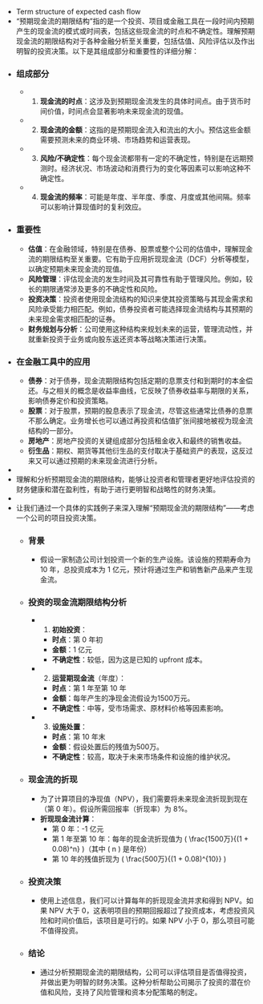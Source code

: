 - Term structure of expected cash flow
- “预期现金流的期限结构”指的是一个投资、项目或金融工具在一段时间内预期产生的现金流的模式或时间表，包括这些现金流的时点和不确定性。理解预期现金流的期限结构对于各种金融分析至关重要，包括估值、风险评估以及作出明智的投资决策。以下是其组成部分和重要性的详细分解：
- ### 组成部分
	- 1. **现金流的时点**：这涉及到预期现金流发生的具体时间点。由于货币时间价值，时间点会显著影响未来现金流的现值。
	- 2. **现金流的金额**：这指的是预期现金流入和流出的大小。预估这些金额需要预测未来的商业环境、市场趋势和运营表现。
	- 3. **风险/不确定性**：每个现金流都带有一定的不确定性，特别是在远期预测时。经济状况、市场波动和消费行为的变化等因素可以影响这种不确定性。
	- 4. **现金流的频率**：可能是年度、半年度、季度、月度或其他间隔。频率可以影响计算现值时的复利效应。
- ### 重要性
	- **估值**：在金融领域，特别是在债券、股票或整个公司的估值中，理解现金流的期限结构至关重要。它有助于应用折现现金流（DCF）分析等模型，以确定预期未来现金流的现值。
	- **风险管理**：评估现金流的发生时间及其可靠性有助于管理风险。例如，较长的期限通常涉及更多的不确定性和风险。
	- **投资决策**：投资者使用现金流结构的知识来使其投资策略与其现金需求和风险承受能力相匹配。例如，债券投资者可能选择现金流结构与其预期的未来现金需求相匹配的证券。
	- **财务规划与分析**：公司使用这种结构来规划未来的运营，管理流动性，并就重新投资于业务或向股东返还资本等战略决策进行决策。
- ### 在金融工具中的应用
	- **债券**：对于债券，现金流期限结构包括定期的息票支付和到期时的本金偿还。与之相关的概念是收益率曲线，它反映了债券收益率与期限的关系，影响债券定价和投资策略。
	- **股票**：对于股票，预期的股息表示了现金流，尽管这些通常比债券的息票不那么确定。业务增长也可以通过再投资和估值扩张间接地被视为现金流结构的一部分。
	- **房地产**：房地产投资的关键组成部分包括租金收入和最终的销售收益。
	- **衍生品**：期权、期货等其他衍生品的支付取决于基础资产的表现，这反过来又可以通过预期的未来现金流进行分析。
-
- 理解和分析预期现金流的期限结构，能够让投资者和管理者更好地评估投资的财务健康和潜在盈利性，有助于进行更明智和战略性的财务决策。
-
- 让我们通过一个具体的实践例子来深入理解“预期现金流的期限结构”——考虑一个公司的项目投资决策。
	- ### 背景
		- 假设一家制造公司计划投资一个新的生产设施。该设施的预期寿命为 10 年，总投资成本为 1 亿元，预计将通过生产和销售新产品来产生现金流。
	- ### 投资的现金流期限结构分析
		- 1. **初始投资**：
			- **时点**：第 0 年初
			- **金额**：1 亿元
			- **不确定性**：较低，因为这是已知的 upfront 成本。
		- 2. **运营期现金流**（年度）：
			- **时点**：第 1 年至第 10 年
			- **金额**：每年产生的净现金流假设为1500万元。
			- **不确定性**：中等，受市场需求、原材料价格等因素影响。
		- 3. **设施处置**：
			- **时点**：第 10 年末
			- **金额**：假设处置后的残值为500万。
			- **不确定性**：较高，取决于未来市场条件和设施的维护状况。
	- ### 现金流的折现
		- 为了计算项目的净现值（NPV），我们需要将未来现金流折现到现在（第 0 年）。假设所需回报率（折现率）为 8%。
		- **折现现金流计算**：
			- 第 0 年：-1 亿元
			- 第 1 年至第 10 年：每年的现金流折现值为 \( \frac{1500万}{(1 + 0.08)^n} \)（其中 \( n \) 是年份）
			- 第 10 年的残值折现为 \( \frac{500万}{(1 + 0.08)^{10}} \)
	- ### 投资决策
		- 使用上述信息，我们可以计算每年的折现现金流并求和得到 NPV。如果 NPV 大于 0，这表明项目的预期回报超过了投资成本，考虑投资风险和时间价值后，该项目是可行的。如果 NPV 小于 0，那么项目可能不值得投资。
	- ### 结论
		- 通过分析预期现金流的期限结构，公司可以评估项目是否值得投资，并做出更为明智的财务决策。这种分析帮助公司揭示了投资的潜在价值和风险，支持了风险管理和资本分配策略的制定。